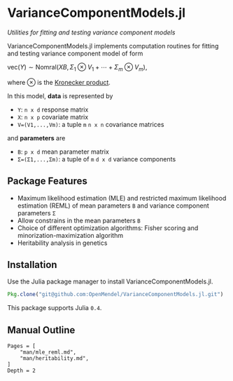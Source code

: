 # VarianceComponentModels.jl

*Utilities for fitting and testing variance component models*

VarianceComponentModels.jl implements computation routines for fitting and testing variance component model of form

$\text{vec}(Y) \sim \text{Nomral}(X B, \Sigma_1 \otimes V_1 + \cdots + \Sigma_m \otimes V_m),$

where $\otimes$ is the [Kronecker product](https://en.wikipedia.org/wiki/Kronecker_product).

In this model, **data** is represented by  

* `Y`: `n x d` response matrix  
* `X`: `n x p` covariate matrix  
* `V=(V1,...,Vm)`: a tuple `m` `n x n` covariance matrices  

and **parameters** are  

* `B`: `p x d` mean parameter matrix  
* `Σ=(Σ1,...,Σm)`: a tuple of `m` `d x d` variance components  

## Package Features

- Maximum likelihood estimation (MLE) and restricted maximum likelihood estimation (REML) of mean parameters `B` and variance component parameters `Σ`   
- Allow constrains in the mean parameters `B`  
- Choice of different optimization algorithms: Fisher scoring and minorization-maximization algorithm  
- Heritability analysis in genetics  

## Installation

Use the Julia package manager to install VarianceComponentModels.jl.
```julia
Pkg.clone("git@github.com:OpenMendel/VarianceComponentModels.jl.git")
```
This package supports Julia `0.4`.

## Manual Outline

```@contents
Pages = [
    "man/mle_reml.md",
    "man/heritability.md",
]
Depth = 2
```
